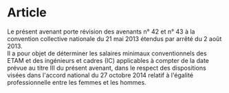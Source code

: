 # Article

Le présent avenant porte révision des avenants n° 42 et n° 43 à la convention collective nationale du 21 mai 2013 étendus par arrêté du 2 août 2013.   
Il a pour objet de déterminer les salaires minimaux conventionnels des ETAM et des ingénieurs et cadres (IC) applicables à compter de la date prévue au titre III du présent avenant, dans le respect des dispositions visées dans l'accord national du 27 octobre 2014 relatif à l'égalité professionnelle entre les femmes et les hommes.

